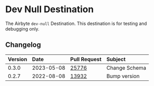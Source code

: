 # Dev Null Destination

The Airbyte `dev-null` Destination. This destination is for testing and debugging only.

## Changelog

| Version | Date       | Pull Request                                             | Subject       |
| :------ | :--------- | :------------------------------------------------------- | :------------ |
| 0.3.0   | 2023-05-08 | [25776](https://github.com/airbytehq/airbyte/pull/25776) | Change Schema |
| 0.2.7   | 2022-08-08 | [13932](https://github.com/airbytehq/airbyte/pull/13932) | Bump version  |
